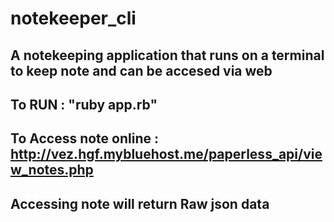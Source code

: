 # notekeeper_cli

## A notekeeping application that runs on a terminal to keep note and can be accesed via web

## To RUN : "ruby app.rb" 

## To Access note online : http://vez.hgf.mybluehost.me/paperless_api/view_notes.php

## Accessing note will return Raw json data




